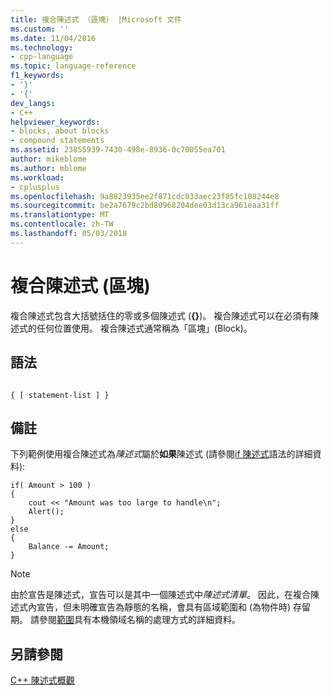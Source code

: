```yaml
---
title: 複合陳述式 （區塊） |Microsoft 文件
ms.custom: ''
ms.date: 11/04/2016
ms.technology:
- cpp-language
ms.topic: language-reference
f1_keywords:
- '}'
- '{'
dev_langs:
- C++
helpviewer_keywords:
- blocks, about blocks
- compound statements
ms.assetid: 23855939-7430-498e-8936-0c70055ea701
author: mikeblome
ms.author: mblome
ms.workload:
- cplusplus
ms.openlocfilehash: 9a8823935ee2f871cdc033aec23f05fc108244e8
ms.sourcegitcommit: be2a7679c2bd80968204dee03d13ca961eaa31ff
ms.translationtype: MT
ms.contentlocale: zh-TW
ms.lasthandoff: 05/03/2018
---
```

# <a name="compound-statements-blocks"></a>複合陳述式 (區塊)
複合陳述式包含大括號括住的零或多個陳述式 (**{}**)。 複合陳述式可以在必須有陳述式的任何位置使用。 複合陳述式通常稱為「區塊」(Block)。  
  
## <a name="syntax"></a>語法  
  
```  
  
{ [ statement-list ] }  
```  
  
## <a name="remarks"></a>備註  
 下列範例使用複合陳述式為*陳述式*屬於**如果**陳述式 (請參閱[if 陳述式](../cpp/if-else-statement-cpp.md)語法的詳細資料):  
  
```  
if( Amount > 100 )  
{  
    cout << "Amount was too large to handle\n";  
    Alert();  
}  
else  
{
    Balance -= Amount;  
}
```  
  
> [!NOTE]
>  由於宣告是陳述式，宣告可以是其中一個陳述式中*陳述式清單*。 因此，在複合陳述式內宣告，但未明確宣告為靜態的名稱，會具有區域範圍和 (為物件時) 存留期。 請參閱[範圍](../cpp/scope-visual-cpp.md)具有本機領域名稱的處理方式的詳細資料。  
  
## <a name="see-also"></a>另請參閱  
 [C++ 陳述式概觀](../cpp/overview-of-cpp-statements.md)